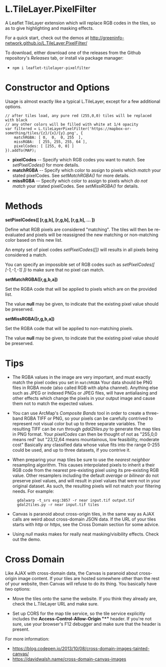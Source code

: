 # L.TileLayer.PixelFilter

A Leaflet TileLayer extension which will replace RGB codes in the tiles, so as to give highlighting and masking effects.

For a quick start, check out the demos at http://greeninfo-network.github.io/L.TileLayer.PixelFilter/

To download, either download one of the releases from the Github repository's *Releases* tab, or install via package manager:
* `npm i leaflet-tilelayer-pixelfilter`


# Constructor and Options

Usage is almost exactly like a typical L.TileLayer, except for a few additional options.

    // after tiles load, any pure red (255,0,0) tiles will be replaced with black
    // any other colors will be filled with white at 1/4 opacity
    var filtered = L.tileLayerPixelFilter('https://mapbox-or-something/tiles/{z}/{x}/{y}.png', {
        matchRGBA: [ 0,  0,  0, 255  ],
        missRGBA:  [ 255, 255, 255, 64 ],
        pixelCodes: [ [255, 0, 0] ]
    }).addTo(MAP);

* **pixelCodes** -- Specify which RGB codes you want to match. See *setPixelCodes()* for more details.
* **matchRGBA** -- Specify which color to assign to pixels which *match* your stated pixelCodes. See *setMatchRGBA()* for more details.
* **missRGBA** -- Specify which color to assign to pixels which *do not match* your stated pixelCodes. See *setMissRGBA()* for details.

# Methods

**setPixelCodes([ [r,g,b], [r,g,b], [r,g,b], ... ])**

Define what RGB pixels are considered "matching". The tiles will then be re-evaluated and pixels will be reassigned the new matching or non-matching color based on this new list.

An empty set of pixel codes *setPixelCodes([])* will results in all pixels being considered a match.

You can specify an impossible set of RGB codes such as *setPixelCodes([ [-1,-1,-1] ])* to make sure that no pixel can match.

**setMatchRGBA([r,g,b,a])**

Set the RGBA code that will be applied to pixels which are on the provided list.

The value **null** may be given, to indicate that the existing pixel value should be preserved.


**setMissRGBA([r,g,b,a])**

Set the RGBA code that will be applied to non-matching pixels.

The value **null** may be given, to indicate that the existing pixel value should be preserved.

# Tips

* The RGBA values in the image are very important, and must exactly match the pixel codes you set in `matchRGBA` Your data should be PNG files in RGBA mode (also called RGB with alpha channel). Anything else such as JPEG or indexed PNGs or JPEG files, will have antialiasing and other effects which change the pixels in your output image and cause them not to match the expected values.

* You can use ArcMap's *Composite Bands* tool in order to create a three-band RGBA TIFF or PNG, so your pixels can be carefully contrived to represent not visual color but up to three separate variables. The resulting TIFF can be run through *gdal2tiles.py* to generate the map tiles in PNG format. Your *pixelCodes* can then be thought of not as "255,0,0 means red" but "23,12,64 means mountainous, low feasibility, moderate cost" Basically any classified data whose value fits into the range 0-255 could be used, and up to three datasets, if you contrive it.

* When preparing your map tiles be sure to use the *nearest neighbor* resampling algorithm. This causes interpolated pixels to inherit a their RGB code from the nearest pre-existing pixel using its pre-existing RGB value. Other resamplers including the default *average* or *bilinear* do not preserve pixel values, and will result in pixel values that were not in your original dataset. As such, the resulting pixels will not match your filtering needs. For example:

        gdalwarp -t_srs esg:3857 -r near input.tif output.tif
        gdal2tiles.py -r near input.tif tiles

* Canvas is paranoid about cross-origin tiles, in the same way as AJAX calls are weird about cross-domain JSON data. If the URL of your tiles starts with *http* or *https*, see the Cross Domain section for some advice.

* Using *null* masks makes for really neat masking/visibility effects. Check out the demo.

# Cross Domain

Like AJAX with cross-domain data, the Canvas is paranoid about cross-origin image content. If your tiles are hosted somewhere other than the rest of your website, then Canvas will refuse to do its thing. You basically have two options:

* Move the tiles onto the same the website. If you think they already are, check the L.TileLayer URL and make sure.

* Set up CORS for the map tile service, so the tile service explicitly includes the **Access-Control-Allow-Origin "*"** header. If you're not sure, use your browser's F12 debugger and make sure that the header is present.

For more information:
* https://blog.codepen.io/2013/10/08/cross-domain-images-tainted-canvas/
* https://davidwalsh.name/cross-domain-canvas-images
